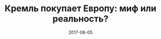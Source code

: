 ---
layout: post
title: "Кремль покупает Европу: миф или реальность?"
date: 2017-06-05
file: 2017-06-05-kirilenko.md
excerpt: "Гость программы - Анастасия КИРИЛЕНКО"
summary: "Гость программы - Анастасия КИРИЛЕНКО, автор нескольких фильмов-расследований о российской коррупции. Является признанным экспертом в области трансграничной коррупции."
duration: "01:05:20"
length: 39546717
explicit: "no"
block: "no"
---